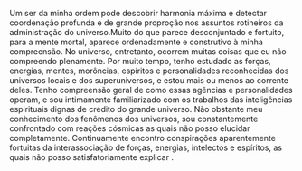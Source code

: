 ﻿Um ser da minha ordem pode descobrir harmonia máxima e detectar coordenação profunda e de grande proproção nos assuntos rotineiros da administração do universo.Muito do que parece desconjuntado e fortuito, para a mente mortal, aparece ordenadamente e construtivo à minha compreensão. No universo, entretanto, ocorrem muitas coisas que eu não compreendo plenamente. Por muito tempo, tenho estudado as forças, energias, mentes, morôncias, espíritos e personalidades reconhecidas dos universos locais e dos superuniversos, e estou mais ou menos ao corrente deles. Tenho compreensão geral de como essas agências e personalidades operam, e sou intimamente familiarizado com os trabalhos das inteligências espirituais dignas de crédito do grande universo. Não obstante meu conhecimento dos fenômenos dos universos, sou constantemente confrontado com reações cósmicas as quais não posso elucidar completamente. Continuamente encontro conspirações aparentemente fortuitas da interassociação de forças, energias, intelectos e espíritos, as quais não posso satisfatoriamente explicar  .